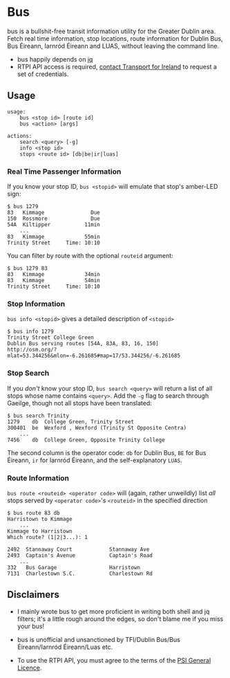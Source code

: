 # Bus

bus is a bullshit-free transit information utility for the Greater Dublin area. Fetch real time information, stop locations, route information for Dublin Bus, Bus Éireann, Iarnród Éireann and LUAS, without leaving the command line.

* bus happily depends on [jq](http://stedolan.github.io/jq)
* RTPI API access is required, [contact Transport for Ireland](http://www.transportforireland.ie/contact/) to request a set of credentials.

## Usage
```
usage:
    bus <stop id> [route id]
    bus <action> [args]

actions:
    search <query> [-g]
    info <stop id>
    stops <route id> [db|be|ir|luas]
```

### Real Time Passenger Information
If you know your stop ID, `bus <stopid>` will emulate that stop's amber-LED sign:

```
$ bus 1279
83   Kimmage               Due
150  Rossmore              Due
54A  Kiltipper           11min
    ...
83   Kimmage             55min
Trinity Street     Time: 10:10

```
You can filter by route with the optional `routeid` argument:
```
$ bus 1279 83
83   Kimmage             34min
83   Kimmage             54min
Trinity Street     Time: 10:10
```

### Stop Information
`bus info <stopid>` gives a detailed description of `<stopid>`

```
$ bus info 1279
Trinity Street College Green
Dublin Bus serving routes [54A, 83A, 83, 16, 150]
http://osm.org/?mlat=53.344256&mlon=-6.261685#map=17/53.344256/-6.261685
```

### Stop Search
If you *don't* know your stop ID, `bus search <query>` will return a list of all stops whose name contains `<query>`. Add the `-g` flag to search through Gaeilge, though not all stops have been translated:

```
$ bus search Trinity
1279    db  College Green, Trinity Street
300401  be  Wexford , Wexford (Trinity St Opposite Centra)
    ...
7456    db  College Green, Opposite Trinity College
```
The second column is the operator code: `db` for Dublin Bus, `BE` for Bus Éireann, `ir` for Iarnród Éireann, and the self-explanatory `LUAS`.

### Route Information
`bus route <routeid> <operator code>` will (again, rather unweildly) list *all* stops served by `<operator code>`'s `<routeid>` in the specified direction

```
$ bus route 83 db
Harristown to Kimmage
    ...
Kimmage to Harristown
Which route? (1|2|3...): 1

2492  Stannaway Court            Stannaway Ave
2493  Captain's Avenue           Captain's Road
    ...
332   Bus Garage                 Harristown
7131  Charlestown S.C.           Charlestown Rd
```

## Disclaimers
* I mainly wrote bus to get more proficient in writing both shell and jq filters; it's a little rough around the edges, so don't blame me if you miss your bus!

* bus is unofficial and unsanctioned by TFI/Dublin Bus/Bus Éireann/Iarnród Éireann/Luas etc. 

* To use the RTPI API, you must agree to the terms of the [PSI General Licence](http://psi.gov.ie/files/2010/03/PSI-Licence.pdf).
